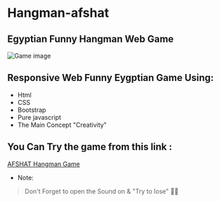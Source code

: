 # Hangman-afshat
## Egyptian Funny Hangman Web Game 
<p><img src="https://github.com/mo-musaad/Hangman-AFSHAT-Movies-game/blob/main/images/Gameimg.PNG" alt="Game image"></p>

## Responsive Web Funny Eygptian Game Using:
- Html
- CSS
- Bootstrap
- Pure javascript 
- The Main Concept "Creativity"

## You Can Try the game from this link :
[AFSHAT Hangman Game](https://mo-musaad.github.io/Hangman-AFSHAT-Movies-game/)
 * Note:
 >Don't Forget to open the Sound on & "Try to lose" 👀😉
 
